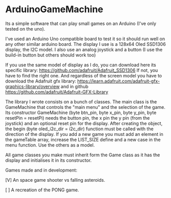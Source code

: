 # ArduinoGameMachine
Its a simple software that can play small games on an Arduino (I've only tested on the uno).

I've used an Arduino Uno compatible board to test it so it should run well on any other similar arduino board.
The display I use is a 128x64 Oled SSD1306 display, the I2C model.
I also use an analog joystick and a button (I use the build-in button but others should work too)

If you use the same model of display as I do, you can download here its specific library: https://github.com/adafruit/Adafruit_SSD1306
If not, you have to find the right one.
And regardless of the screen model you have to download the Adafruit gfx library: https://learn.adafruit.com/adafruit-gfx-graphics-library/overview and in github https://github.com/adafruit/Adafruit-GFX-Library

The library I wrote consists on a bunch of classes. The main class is the GameMachine that controls the "main menu" and the selection of the game. Its constructor GameMachine (byte btn_pin, byte x_pin, byte y_pin, byte resetPin = resetPi) needs the button pin, the x pin the y pin (from the joystick) and an optional reset pin for the display. 
After creating the object, the begin (byte oled_i2c_dir = i2c_dir) function must be called with the direction of the display.
If you add a new game you must add an element in the gameTable array, increase the LIST_SIZE define and a new case in the menu function. Use the others as a model.

All game classes you make must inherit form the Game class as it has the display and initialises it in its constructor.


Games made and in development:

[V] An space game shooter vs falling asteroids.

[ ] A recreation of the PONG game.




